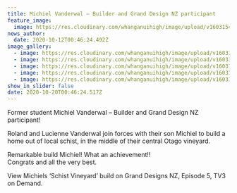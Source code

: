 ```yaml
---
title: Michiel Vanderwal – Builder and Grand Design NZ participant
feature_image:
  image: https://res.cloudinary.com/whanganuihigh/image/upload/v1603154856/News/Grand%20Designs%20NZ%20ex%20Michiel%20Vanderwal/1Capture.PNG_4.png
news_author:
  date: 2020-10-12T00:46:24.492Z
image_gallery:
  - image: https://res.cloudinary.com/whanganuihigh/image/upload/v1603154855/News/Grand%20Designs%20NZ%20ex%20Michiel%20Vanderwal/3oipo.png
  - image: https://res.cloudinary.com/whanganuihigh/image/upload/v1603154856/News/Grand%20Designs%20NZ%20ex%20Michiel%20Vanderwal/4Capture.PNG_2.png
  - image: https://res.cloudinary.com/whanganuihigh/image/upload/v1603154864/News/Grand%20Designs%20NZ%20ex%20Michiel%20Vanderwal/5aCapture.PNG6.png
  - image: https://res.cloudinary.com/whanganuihigh/image/upload/v1603154864/News/Grand%20Designs%20NZ%20ex%20Michiel%20Vanderwal/6Capture.PNG_3.png
  - image: https://res.cloudinary.com/whanganuihigh/image/upload/v1603154864/News/Grand%20Designs%20NZ%20ex%20Michiel%20Vanderwal/7Capture.PNG9.png
show_in_slider: false
date: 2020-10-20T00:46:24.517Z
---
```

Former student Michiel Vanderwal – Builder and Grand Design NZ participant!

Roland and Lucienne Vanderwal join forces with their son Michiel to build a home out of local schist, in the middle of their central Otago vineyard.

Remarkable build Michiel!  What an achievement!!  
Congrats and all the very best.

View Michiels ‘Schist Vineyard’ build on Grand Designs NZ, Episode 5, TV3 on Demand.

